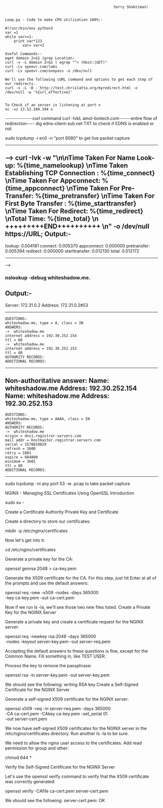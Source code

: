                                                       Sorry Shaktiman!


	Loop.py - Code to make CPU utilization 100%:- 

	#!/usr/bin/env python3
	var =1
	while var>=1:
		print var*123
 	        var= var+2

	Useful Commands:-
	wget domain 2>&1 |grep Location:
	curl -v -L domain 2>&1 | egrep "^> (Host:|GET)"
	curl -Lv speevr.com/labs
	curl -Lv speevr.com/onepass -o /dev/null
	
	We'll use the following cURL command and options to get each step of our redirects.
	curl -s -L -D - http://test.chrislatta.org/myredirect.html -o /dev/null -w '%{url_effective}'


	To Check if an server is listening at port x
	nc -vz 13.52.160.194 x



--------------curl command curl -IvkL amol-biotech.com------entire flow of redirection----
		dig  edns-client-sub.net TXT to check if EDNS is enabled or not
		
sudo tcpdump -i en0 -n "port 8080" to get live packet capture

----------------------------------------------------------------------------------------------------
-->  curl -Ivk -w "\n\nTime Taken For Name Look-up: %{time_namelookup} \nTime Taken Establishing TCP Connection : %{time_connect} \nTime Taken For Appconnect: %{time_appconnect} \nTime Taken For Pre-Transfer:  %{time_pretransfer} \nTime Taken For First Byte Transfer : %{time_starttransfer} \nTime Taken For Redirect:  %{time_redirect}  \nTotal Time: %{time_total} \n +++++++++END++++++++++ \n" -o /dev/null https://URL;
Output:-
---------
lookup:        0.004181
connect:       0.005370
appconnect:    0.000000
pretransfer:   0.005394
redirect:      0.000000
starttransfer: 0.012130
total:         0.012172

----------------------------------------------------------------------------------------------------
--><h3>nslookup -debug whiteshadow.me. </h3>

Output:-
--------
Server:		172.31.0.2
Address:	172.31.0.2#53

------------
    QUESTIONS:
	whiteshadow.me, type = A, class = IN
    ANSWERS:
    ->  whiteshadow.me
	internet address = 192.30.252.154
	ttl = 60
    ->  whiteshadow.me
	internet address = 192.30.252.153
	ttl = 60
    AUTHORITY RECORDS:
    ADDITIONAL RECORDS:
------------
Non-authoritative answer:
Name:	whiteshadow.me
Address: 192.30.252.154
Name:	whiteshadow.me
Address: 192.30.252.153
------------
    QUESTIONS:
	whiteshadow.me, type = AAAA, class = IN
    ANSWERS:
    AUTHORITY RECORDS:
    ->  whiteshadow.me
	origin = dns1.registrar-servers.com
	mail addr = hostmaster.registrar-servers.com
	serial = 1578810829
	refresh = 3600
	retry = 1801
	expire = 604800
	minimum = 3601
	ttl = 60
    ADDITIONAL RECORDS:
------------



sudo tcpdump -ni any port 53 -w <FILENAME>.pcap to take packet capture
























NGINX - Managing SSL Certificates Using OpenSSL
Introduction

sudo su -

Create a Certificate Authority Private Key and Certificate

Create a directory to store our certificates:

mkdir -p /etc/nginx/certificates

Now let's get into it:

cd /etc/nginx/certificates

Generate a private key for the CA:

openssl genrsa 2048 > ca-key.pem

Generate the X509 certificate for the CA. For this step, just hit Enter at all of the prompts and use the default answers:

openssl req -new -x509 -nodes -days 365000 \
      -key ca-key.pem -out ca-cert.pem

Now if we run ls -la, we'll see those two new files listed.
Create a Private Key for the NGINX Server

Generate a private key and create a certificate request for the NGINX server:

openssl req -newkey rsa:2048 -days 365000 \
      -nodes -keyout server-key.pem -out server-req.pem

Accepting the default answers to these questions is fine, except for the Common Name. Fill something in, like TEST USER.

Process the key to remove the passphrase:

openssl rsa -in server-key.pem -out server-key.pem

We should see the following: writing RSA key
Create a Self-Signed Certificate for the NGINX Server

Generate a self-signed X509 certificate for the NGINX server:

openssl x509 -req -in server-req.pem -days 365000 \
      -CA ca-cert.pem -CAkey ca-key.pem -set_serial 01 \
      -out server-cert.pem

We now have self-signed X509 certificates for the NGINX server in the /etc/nginx/certificates directory. Run another ls -la to be sure.

We need to allow the nginx user access to the certificates. Add read permission for group and other:

chmod 644 *

Verify the Self-Signed Certificate for the NGINX Server

Let's use the openssl verify command to verify that the X509 certificate was correctly generated:

openssl verify -CAfile ca-cert.pem server-cert.pem

We should see the following: server-cert.pem: OK
